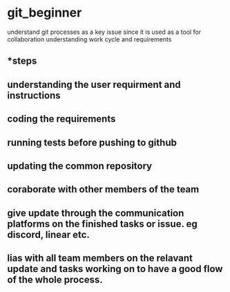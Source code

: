 # git_beginner
understand git processes as a key issue since it is used as a tool for collaboration 
understanding work cycle and requirements
## ***steps**
## understanding the user requirment and instructions
## coding the requirements 
## running tests before pushing to github
## updating the common repository
## coraborate with other members of the team 
## give update through the communication platforms on the finished tasks or issue. eg discord, linear etc.
## lias with all team members on the relavant update and tasks working on to have a good flow of the whole process.
